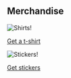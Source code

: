 ## Merchandise
![Shirts!](http://cdn.shopify.com/s/files/1/0101/8752/products/IMG_7672_medium.jpg)

[Get a t-shirt](http://shop.planetargon.com/products/ohmyzsh-t-shirts)

![Stickers!](http://cdn.shopify.com/s/files/1/0101/8752/products/2013-09-25_11.35.14_medium.jpg)

[Get stickers](http://shop.planetargon.com/collections/everything/products/ohmyzsh-stickers-set-of-3-stickers)